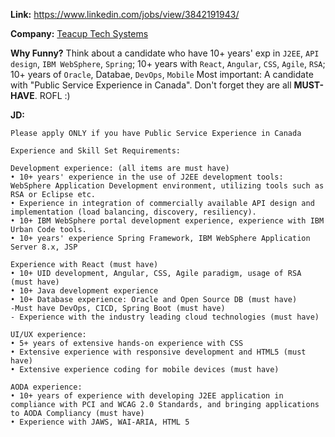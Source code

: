 **Link:** https://www.linkedin.com/jobs/view/3842191943/

**Company:** [Teacup Tech Systems](https://www.linkedin.com/company/teacuptechsystems/life/b95e337d-1e97-46f7-b758-25e8c2b5236a/)

**Why Funny?**
Think about a candidate who have 10+ years' exp in `J2EE`, `API design`, `IBM WebSphere`, `Spring`; 10+ years with `React`, `Angular`, `CSS`, `Agile`, `RSA`; 10+ years of `Oracle`, Databae, `DevOps`, `Mobile`
Most important: A candidate with "Public Service Experience in Canada".
Don't forget they are all **MUST-HAVE**.
ROFL :)

**JD:**
```
Please apply ONLY if you have Public Service Experience in Canada

Experience and Skill Set Requirements:

Development experience: (all items are must have)
• 10+ years' experience in the use of J2EE development tools: WebSphere Application Development environment, utilizing tools such as RSA or Eclipse etc.
• Experience in integration of commercially available API design and implementation (load balancing, discovery, resiliency).
• 10+ IBM WebSphere portal development experience, experience with IBM Urban Code tools.
• 10+ years' experience Spring Framework, IBM WebSphere Application Server 8.x, JSP

Experience with React (must have)
• 10+ UID development, Angular, CSS, Agile paradigm, usage of RSA (must have)
• 10+ Java development experience
• 10+ Database experience: Oracle and Open Source DB (must have)
-Must have DevOps, CICD, Spring Boot (must have)
- Experience with the industry leading cloud technologies (must have)

UI/UX experience: 
• 5+ years of extensive hands-on experience with CSS
• Extensive experience with responsive development and HTML5 (must have)
• Extensive experience coding for mobile devices (must have)

AODA experience:
• 10+ years of experience with developing J2EE application in compliance with PCI and WCAG 2.0 Standards, and bringing applications to AODA Compliancy (must have)
• Experience with JAWS, WAI-ARIA, HTML 5
```
